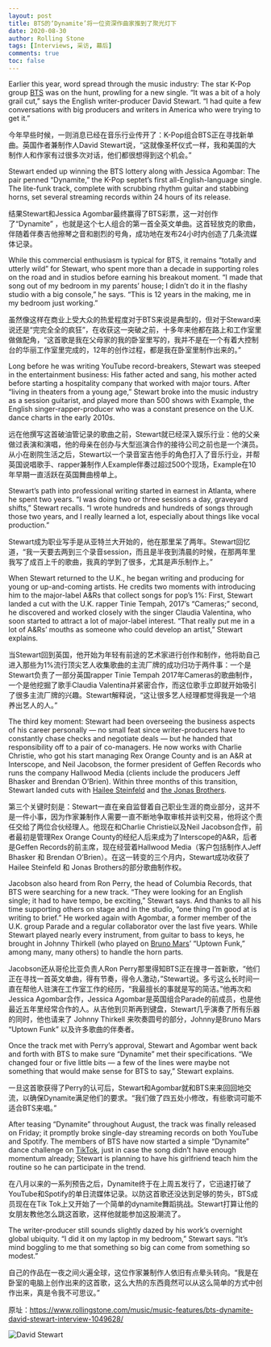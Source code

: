 ```yaml
---
layout: post
title: BTS的‘Dynamite’将一位资深作曲家推到了聚光灯下
date: 2020-08-30
author: Rolling Stone 
tags: [Interviews, 采访, 幕后]
comments: true
toc: false
---
```


Earlier this year, word spread through the music industry: The star K-Pop group [BTS](https://www.rollingstone.com/t/bts/) was on the hunt, prowling for a new single. “It was a bit of a holy grail cut,” says the English writer-producer David Stewart. “I had quite a few conversations with big producers and writers in America who were trying to get it.”

今年早些时候，一则消息已经在音乐行业传开了：K-Pop组合BTS正在寻找新单曲。英国作者兼制作人David Stewart说，“这就像圣杯仪式一样，我和美国的大制作人和作家有过很多次对话，他们都很想得到这个机会。”

Stewart ended up winning the BTS lottery along with Jessica Agombar: The pair penned “Dynamite,” the K-Pop septet’s first all-English-language single. The lite-funk track, complete with scrubbing rhythm guitar and stabbing horns, set several streaming records within 24 hours of its release. 

结果Stewart和Jessica Agombar最终赢得了BTS彩票，这一对创作了“Dynamite” ，也就是这个七人组合的第一首全英文单曲。这首轻放克的歌曲，伴随着伴奏吉他擦琴之音和剧烈的号角，成功地在发布24小时内创造了几条流媒体记录。

While this commercial enthusiasm is typical for BTS, it remains “totally and utterly wild” for Stewart, who spent more than a decade in supporting roles on the road and in studios before earning his breakout moment. “I made that song out of my bedroom in my parents’ house; I didn’t do it in the flashy studio with a big console,” he says. “This is 12 years in the making, me in my bedroom just working.” 

虽然像这样在商业上受大众的热爱程度对于BTS来说是典型的，但对于Steward来说还是“完完全全的疯狂”，在收获这一突破之前，十多年来他都在路上和工作室里做做配角，“这首歌是我在父母家的我的卧室里写的，我并不是在一个有着大控制台的华丽工作室里完成的，12年的创作过程，都是我在卧室里制作出来的。”

Long before he was writing YouTube record-breakers, Stewart was steeped in the entertainment business: His father acted and sang, his mother acted before starting a hospitality company that worked with major tours. After “living in theaters from a young age,” Stewart broke into the music industry as a session guitarist, and played more than 500 shows with Example, the English singer-rapper-producer who was a constant presence on the U.K. dance charts in the early 2010s. 

远在他撰写这首破油管记录的歌曲之前，Stewart就已经深入娱乐行业：他的父亲做过表演和演唱，他的母亲在创办与大型巡演合作的接待公司之前也是一个演员。从小在剧院生活之后，Stewart以一个录音室吉他手的角色打入了音乐行业，并帮英国说唱歌手、rapper兼制作人Example伴奏过超过500个现场，Example在10年早期一直活跃在英国舞曲榜单上。

Stewart’s path into professional writing started in earnest in Atlanta, where he spent two years. “I was doing two or three sessions a day, graveyard shifts,” Stewart recalls. “I wrote hundreds and hundreds of songs through those two years, and I really learned a lot, especially about things like vocal production.”

Stewart成为职业写手是从亚特兰大开始的，他在那里呆了两年。Stewart回忆道，“我一天要去两到三个录音session，而且是半夜到清晨的时候，在那两年里我写了成百上千的歌曲，我真的学到了很多，尤其是声乐制作上。”

When Stewart returned to the U.K., he began writing and producing for young or up-and-coming artists. He credits two moments with introducing him to the major-label A&Rs that collect songs for pop’s 1%: First, Stewart landed a cut with the U.K. rapper Tinie Tempah, 2017’s “Cameras;” second, he discovered and worked closely with the singer Claudia Valentina, who soon started to attract a lot of major-label interest. “That really put me in a lot of A&Rs’ mouths as someone who could develop an artist,” Stewart explains.

当Stewart回到英国，他开始为年轻有前途的艺术家进行创作和制作，他将助自己进入那些为1%流行顶尖艺人收集歌曲的主流厂牌的成功归功于两件事：一个是Stewart负责了一部分英国rapper Tinie Tempah 2017年Cameras的歌曲制作，一个是他挖掘了歌手Claudia Valentina并紧密合作，而这位歌手立即就开始吸引了很多主流厂牌的兴趣。Stewart解释说，“这让很多艺人经理都觉得我是一个培养出艺人的人。”

The third key moment: Stewart had been overseeing the business aspects of his career personally — no small feat since writer-producers have to constantly chase checks and negotiate deals — but he handed that responsibility off to a pair of co-managers. He now works with Charlie Christie, who got his start managing Rex Orange County and is an A&R at Interscope, and Neil Jacobson, the former president of Geffen Records who runs the company Hallwood Media (clients include the producers Jeff Bhasker and Brendan O’Brien). Within three months of this transition, Stewart landed cuts with [Hailee Steinfeld](https://www.rollingstone.com/t/hailee-steinfeld/) and [the Jonas Brothers](https://www.rollingstone.com/t/the-jonas-brothers/).

第三个关键时刻是：Stewart一直在亲自监督着自己职业生涯的商业部分，这并不是一件小事，因为作家兼制作人需要一直不断地争取审核并谈判交易，他将这个责任交给了两位合伙经理人。他现在和Charlie Christie以及Neil Jacobson合作，前者最初是管理Rex Orange County的经纪人后来成为了Interscope的A&R，后者是Geffen Records的前主席，现在经营着Hallwood Media（客户包括制作人Jeff Bhasker 和 Brendan O’Brien）。在这一转变的三个月内，Stewart成功收获了Hailee Steinfeld 和 Jonas Brothers的部分歌曲制作权。

Jacobson also heard from Ron Perry, the head of Columbia Records, that BTS were searching for a new track. “They were looking for an English single; it had to have tempo, be exciting,” Stewart says. And thanks to all his time supporting others on stage and in the studio, “one thing I’m good at is writing to brief.” He worked again with Agombar, a former member of the U.K. group Parade and a regular collaborator over the last five years. While Stewart played nearly every instrument, from guitar to bass to keys, he brought in Johnny Thirkell (who played on [Bruno Mars](https://www.rollingstone.com/t/bruno-mars/)’ “Uptown Funk,” among many, many others) to handle the horn parts. 

Jacobson还从哥伦比亚负责人Ron Perry那里得知BTS正在搜寻一首新歌，“他们正在寻找一首英文单曲，得有节奏，得令人激动，”Stewart说。多亏这么长时间一直在帮他人驻演在工作室工作的经历，“我最擅长的事就是写的简洁。”他再次和Jessica Agombar合作，Jessica Agombar是英国组合Parade的前成员，也是他最近五年里经常合作的人。从吉他到贝斯再到键盘，Stewart几乎演奏了所有乐器的同时，他也请来了 Johnny Thirkell 来吹奏圆号的部分，Johnny是Bruno Mars “Uptown Funk” 以及许多歌曲的伴奏者。

Once the track met with Perry’s approval, Stewart and Agombar went back and forth with BTS to make sure “Dynamite” met their specifications. “We changed four or five little bits — a few of the lines were maybe not something that would make sense for BTS to say,” Stewart explains.

一旦这首歌获得了Perry的认可后，Stewart和Agombar就和BTS来来回回地交流，以确保Dynamite满足他们的要求。“我们做了四五处小修改，有些歌词可能不适合BTS来唱。”

After teasing “Dynamite” throughout August, the track was finally released on Friday; it promptly broke single-day streaming records on both YouTube and Spotify. The members of BTS have now started a simple “Dynamite” dance challenge on [TikTok](https://www.rollingstone.com/t/tiktok/), just in case the song didn’t have enough momentum already; Stewart is planning to have his girlfriend teach him the routine so he can participate in the trend.

在八月以来的一系列预告之后，Dynamite终于在上周五发行了，它迅速打破了YouTube和Spotify的单日流媒体记录。以防这首歌还没达到足够的势头，BTS成员现在在Tik Tok上又开始了一个简单的dynamite舞蹈挑战。Stewart打算让他的女朋友教他怎么跳这首歌，这样他就能参加这股潮流了。

The writer-producer still sounds slightly dazed by his work’s overnight global ubiquity. “I did it on my laptop in my bedroom,” Stewart says. “It’s mind boggling to me that something so big can come from something so modest.”

自己的作品在一夜之间火遍全球，这位作家兼制作人依旧有点晕头转向。“我是在卧室的电脑上创作出来的这首歌，这么大热的东西竟然可以从这么简单的方式中创作出来，真是令我不可思议。”

原址：https://www.rollingstone.com/music/music-features/bts-dynamite-david-stewart-interview-1049628/

![David Stewart](https://tva1.sinaimg.cn/large/007S8ZIlgy1gi9vekfveej30ci08caae.jpg)